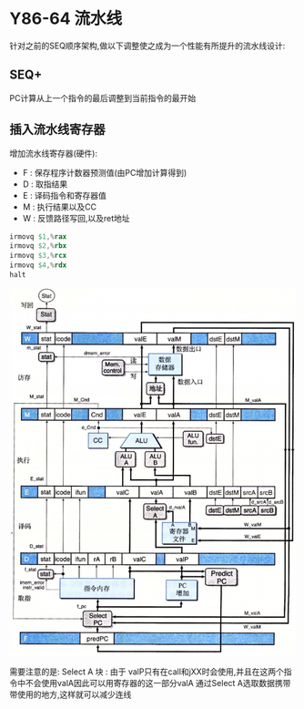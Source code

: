 # Y86-64 流水线

针对之前的SEQ顺序架构,做以下调整使之成为一个性能有所提升的流水线设计:

## SEQ+

PC计算从上一个指令的最后调整到当前指令的最开始

## 插入流水线寄存器

增加流水线寄存器(硬件):

* F : 保存程序计数器预测值(由PC增加计算得到)
* D : 取指结果
* E : 译码指令和寄存器值
* M : 执行结果以及CC
* W : 反馈路径写回,以及ret地址

```s
irmovq $1,%rax
irmovq $2,%rbx
irmovq $3,%rcx
irmovq $4,%rdx
halt
```

![流水线寄存器](./img/4.5.01.png)

需要注意的是: Select A 块 : 由于 valP只有在call和jXX时会使用,并且在这两个指令中不会使用valA因此可以用寄存器的这一部分valA 通过Select A选取数据携带带使用的地方,这样就可以减少连线